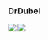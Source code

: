 ### DrDubel

<img align="left" src="https://github-readme-stats.vercel.app/api?username=drdubel&count_private=true&line_height=21&show_icons=true&hide_border=true&theme=dracula"/>
<img align="left" src="https://github-readme-stats.vercel.app/api/top-langs/?username=drdube&count_private=true&layout=compact&card_width=250&hide_border=true&theme=dracula&langs_count=200"/>
